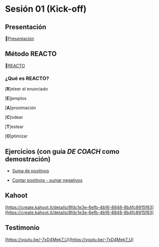 # Sesión 01 (Kick-off)

## Presentación

🔗[Presentación](https://docs.google.com/presentation/d/e/2PACX-1vTuQVuXG6iEy_Wd8XTwkqTDpJtUp7tmCYeRszkS3PxC97H9CpCrh6C2TTsgDS9CZa9RCLjiEUgDL7z3/pub?start=false&loop=false&delayms=3000&slide=id.ge7a1a5bc44_0_0)

## Método REACTO

🔗[REACTO](https://www.youtube.com/watch?v=AoD3hLFxI5I)

### ¿Qué es REACTO?

[**R**]eleer el enunciado

[**E**]jemplos

[**A**]proximación

[**C**]odear

[**T**]estear

[**O**]ptimizar

## Ejercicios (con guía *DE COACH* como demostración)

- [Suma de positivos](https://www.codewars.com/kata/5715eaedb436cf5606000381)

- [Contar positivos - sumar negativos](https://www.codewars.com/kata/576bb71bbbcf0951d5000044)

## Kahoot

[https://create.kahoot.it/details/8fdc1e3e-6efb-4b16-8848-8b4fc8915f93](https://create.kahoot.it/details/8fdc1e3e-6efb-4b16-8848-8b4fc8915f93)


## Testimonio
[https://youtu.be/-7xD4Mek7_U](https://youtu.be/-7xD4Mek7_U)
